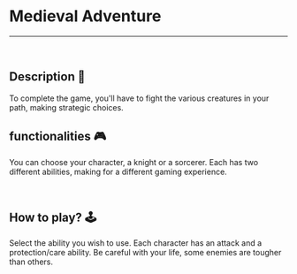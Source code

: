# **Medieval Adventure** 

---

<br>

## **Description 📃**
To complete the game, you'll have to fight the various creatures in your path, making strategic choices. 

## **functionalities 🎮**
You can choose your character, a knight or a sorcerer. Each has two different abilities, making for a different gaming experience. 

<br>

## **How to play? 🕹️**
Select the ability you wish to use. Each character has an attack and a protection/care ability. Be careful with your life, some enemies are tougher than others.